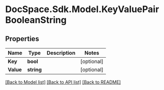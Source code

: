 # DocSpace.Sdk.Model.KeyValuePairBooleanString

## Properties

Name | Type | Description | Notes
------------ | ------------- | ------------- | -------------
**Key** | **bool** |  | [optional] 
**Value** | **string** |  | [optional] 

[[Back to Model list]](../README.md#documentation-for-models) [[Back to API list]](../README.md#documentation-for-api-endpoints) [[Back to README]](../README.md)

